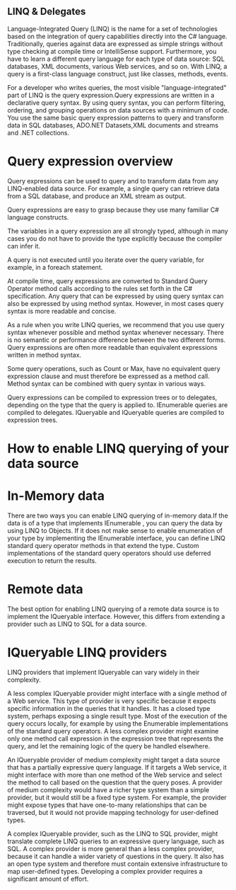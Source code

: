 ## LINQ & Delegates

Language-Integrated Query (LINQ) is the name for a set of technologies based on the integration of query capabilities directly into the C# language. Traditionally, queries against data are expressed as simple strings without type checking at compile time or IntelliSense support. Furthermore, you have to learn a different query language for each type of data source: SQL databases, XML documents, various Web services, and so on. With LINQ, a query is a first-class language construct, just like classes, methods, events.

For a developer who writes queries, the most visible "language-integrated" part of LINQ is the query expression.Query expressions are written in a declarative query syntax. By using query syntax, you can perform filtering, ordering, and grouping operations on data sources with a minimum of code. You use the same basic query expression patterns to query and transform data in SQL databases, ADO.NET Datasets,XML documents and streams and .NET collections.

# Query expression overview
Query expressions can be used to query and to transform data from any LINQ-enabled data source. For example, a single query can retrieve data from a SQL database, and produce an XML stream as output.

Query expressions are easy to grasp because they use many familiar C# language constructs.

The variables in a query expression are all strongly typed, although in many cases you do not have to provide the type explicitly because the compiler can infer it. 

A query is not executed until you iterate over the query variable, for example, in a foreach statement.

At compile time, query expressions are converted to Standard Query Operator method calls according to the rules set forth in the C# specification. Any query that can be expressed by using query syntax can also be expressed by using method syntax. However, in most cases query syntax is more readable and concise.

As a rule when you write LINQ queries, we recommend that you use query syntax whenever possible and method syntax whenever necessary. There is no semantic or performance difference between the two different forms. Query expressions are often more readable than equivalent expressions written in method syntax.

Some query operations, such as Count or Max, have no equivalent query expression clause and must therefore be expressed as a method call. Method syntax can be combined with query syntax in various ways.

Query expressions can be compiled to expression trees or to delegates, depending on the type that the query is applied to. IEnumerable<T> queries are compiled to delegates. IQueryable and IQueryable<T> queries are compiled to expression trees.

# How to enable LINQ querying of your data source

# In-Memory data

There are two ways you can enable LINQ querying of in-memory data.If the data is of a type that implements IEnumerable <T>, you can query the data by using LINQ to Objects. If it does not make sense to enable enumeration of your type by implementing the IEnumerable<T> interface, you can define LINQ standard query operator methods in that extend the type. Custom implementations of the standard query operators should use deferred execution to return the results.

# Remote data

The best option for enabling LINQ querying of a remote data source is to implement the IQueryable<T> interface. However, this differs from extending a provider such as LINQ to SQL for a data source.

# IQueryable LINQ providers

LINQ providers that implement IQueryable<T> can vary widely in their complexity.

A less complex IQueryable provider might interface with a single method of a Web service. This type of provider is very specific because it expects specific information in the queries that it handles. It has a closed type system, perhaps exposing a single result type. Most of the execution of the query occurs locally, for example by using the Enumerable implementations of the standard query operators. A less complex provider might examine only one method call expression in the expression tree that represents the query, and let the remaining  logic of the query be handled elsewhere.

An IQueryable provider of medium complexity might target a data source that has a partially expressive query language. If it targets a Web service, it might interface with more than one method of the Web service and select the method to call based on the question that the query poses. A provider of medium complexity would have a richer type system than a simple provider, but it would still be a fixed type system. For example, the provider might expose types that have one-to-many relationships that can be traversed, but it would not provide mapping technology for user-defined types.

A complex IQueryable provider, such as the LINQ to SQL provider, might translate complete LINQ queries to an expressive query language, such as SQL. A complex provider is more general than a less complex provider, because it can handle a wider variety of questions in the query. It also has an open type system and therefore must contain extensive infrastructure to map user-defined types. Developing a complex provider requires a significant amount of effort.
